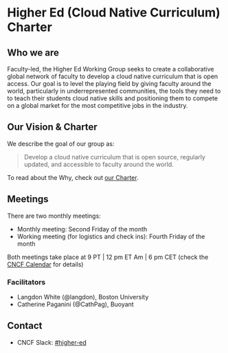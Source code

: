 # Higher Ed (Cloud Native Curriculum) Charter

## Who we are

Faculty-led, the Higher Ed Working Group seeks to create a collaborative global network of faculty to develop a cloud native curriculum that is open access.
Our goal is to level the playing field by giving faculty around the world, particularly in underrepresented communities, the tools they need to to teach their students cloud native skills and positioning them to compete on a global market for the most competitive jobs in the industry.

## Our Vision & Charter

We describe the goal of our group as:
> Develop a cloud native curriculum that is open source, regularly updated, and accessible to faculty around the world.

To read about the Why, check out [our Charter](./CHARTER.md).

## Meetings

There are two monthly meetings:

* Monthly meeting: Second Friday of the month
* Working meeting (for logistics and check ins): Fourth Friday of the month

Both meetings take place at 9 PT \| 12 pm ET Am \| 6 pm CET (check the [CNCF Calendar](https://www.google.com/url?q=https://www.cncf.io/calendar/&sa=D&source=editors&ust=1707500882389536&usg=AOvVaw1EIgAa3wUukm4EzY6I-Ftd) for
details)

### Facilitators

* Langdon White (@langdon), Boston University
* Catherine Paganini (@CathPag), Buoyant

## Contact

* CNCF Slack: [#higher-ed](https://cloud-native.slack.com/app_redirect?channel=C05GZ3T5KUJ)
